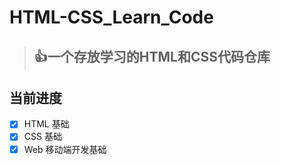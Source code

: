 # HTML-CSS_Learn_Code
> ## 👍一个存放学习的HTML和CSS代码仓库
>

## 当前进度

- [x] HTML 基础
- [x] CSS 基础
- [x] Web 移动端开发基础